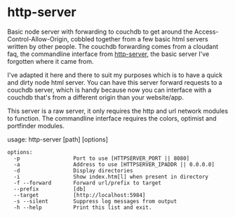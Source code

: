 http-server
===========

Basic node server with forwarding to couchdb to get around the
Access-Control-Allow-Origin, cobbled together from a few basic html
servers written by other people. The couchdb forwarding comes from a
cloudant faq, the commandline interface from
[http-server](https://github.com/nodeapps/http-server), the basic
server I've forgotten where it came from. 

I've adapted it here and there to suit my purposes which is to have a quick
and dirty node html server. You can have this server forward requests
to a couchdb server, which is handy because now you can interface with
a couchdb that's from a different origin than your website/app.

This server is a raw server, it only requires the http and url network modules
to function. The commandline interface requires the colors, optimist
and portfinder modules.

usage: http-server [path] [options]

    options:
      -p                 Port to use [HTTPSERVER_PORT || 8080]
      -a                 Address to use [HTTPSERVER_IPADDR || 0.0.0.0]
      -d                 Display directories
      -i                 Show index.htm[l] when present in directory
      -f --forward       Forward url/prefix to target
      --prefix           [db]
      --target           [http://localhost:5984]
      -s --silent        Suppress log messages from output
      -h --help          Print this list and exit.
